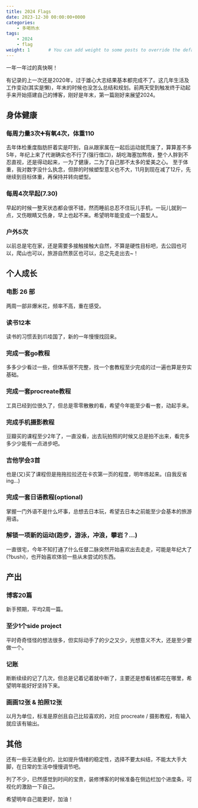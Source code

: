 ```yaml
---
title: 2024 Flags
date: 2023-12-30 00:00:00+0000
categories:
    - 多喝热水
tags:
    - 2024
    - flag
weight: 1       # You can add weight to some posts to override the default sorting (date descending)
---
```


一年一年过的真快啊！

<!--more-->

有记录的上一次还是2020年，过于雄心大志结果基本都完成不了。这几年生活及工作变动(其实是懒)，年末的时候也没怎么总结和规划。前两天受到触发终于动起手来开始搭建自己的博客，刚好是年末，第一篇刚好来展望2024。

## 身体健康

### 每周力量3次➕有氧4次，体重110 

去年体检重度脂肪肝着实是吓到，自从跟家属在一起后运动就荒废了，算算差不多5年，年纪上来了代谢确实也不行了(强行借口)，胡吃海塞加熬夜，整个人胖到不忍直视，还是得动起来，一为了健康，二为了自己那不太多的爱美之心。 至于体重，我对数字没什么执念，但胖的时候塑型意义也不大，11月到现在减了12斤，先继续到目标体重，再保持并转向塑型。

### 每周4次早起(7.30)

早起的时候一整天状态都会很不错，然而睡前总忍不住玩儿手机，一玩儿就到一点，又伤眼睛又伤身，早上也起不来。希望明年能变成一个晨型人。

### 户外5次 

以前总是宅在家，还是需要多接触接触大自然，不算是硬性目标吧，去公园也可以，爬山也可以，旅游自然景区也可以，总之先走出去~！

## 个人成长

### 电影 26 部
两周一部非爆米花，频率不高，重在感受。

### 读书12本
读书的习惯丢到爪哇国了，新的一年慢慢找回来。

### 完成一套go教程
多多少少看过一些，但体系很不完整，找一个套教程至少完成的过一遍也算是夯实基础。

### 完成一套procreate教程
工具已经到位很久了，但总是零零散散的看，希望今年能至少看一套，动起手来。

### 完成手机摄影教程
豆瓣买的课程至少2年了，一直没看，出去玩拍照的时候又总是拍不出来，看完多多少少能有一点进步吧。

### 吉他学会3首
也是(又)买了课程但是拖拖拉拉还在卡农第一页的程度，明年练起来。(自我反省ing...)

### 完成一套日语教程(optional)
掌握一门外语不是什么坏事，总想去日本玩，希望去日本之前能至少会基本的旅游用语。

### 解锁一项新的运动(跑步，游泳，冲浪，攀岩？...)
一直很宅，今年不知打通了什么任督二脉突然开始喜欢出去走走，可能是年纪大了(?bushi)，也开始喜欢体验一些从未尝试的东西。


## 产出

### 博客20篇
新手预期，平均2周一篇。

### 至少1个side project
平时奇奇怪怪的想法很多，但实际动手了的少之又少，光想意义不大，还是至少要做一个。

### 记账
断断续续的记了几次，但总是记着记着就中断了，主要还是想看钱都花在哪里，希望明年能好好坚持下来。

### 画画12张 & 拍照12张
以月为单位，标准是原创且自己比较喜欢的，对应 procreate / 摄影教程，有输入就应该有输出。


## 其他

还有一些无法量化的，比如提升情绪的稳定性，选择不要太纠结，不能太大手大脚，在日常的生活中慢慢调节吧。

列了不少，已然感觉到时间的宝贵，装修博客的时候准备在侧边栏加个进度条，可视化的激励一下自己。

希望明年自己能更好，加油！
